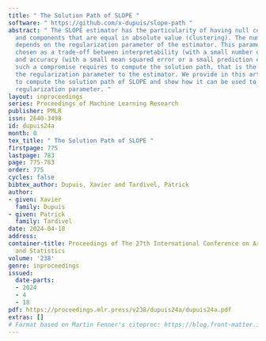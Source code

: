 ```yaml
---
title: " The Solution Path of SLOPE "
software: " https://github.com/x-dupuis/slope-path "
abstract: " The SLOPE estimator has the particularity of having null components (sparsity)
  and components that are equal in absolute value (clustering). The number of clusters
  depends on the regularization parameter of the estimator. This parameter can be
  chosen as a trade-off between interpretability (with a small number of clusters)
  and accuracy (with a small mean squared error or a small prediction error). Finding
  such a compromise requires to compute the solution path, that is the function mapping
  the regularization parameter to the estimator. We provide in this article an algorithm
  to compute the solution path of SLOPE and show how it can be used to adjust the
  regularization parameter. "
layout: inproceedings
series: Proceedings of Machine Learning Research
publisher: PMLR
issn: 2640-3498
id: dupuis24a
month: 0
tex_title: " The Solution Path of SLOPE "
firstpage: 775
lastpage: 783
page: 775-783
order: 775
cycles: false
bibtex_author: Dupuis, Xavier and Tardivel, Patrick
author:
- given: Xavier
  family: Dupuis
- given: Patrick
  family: Tardivel
date: 2024-04-18
address:
container-title: Proceedings of The 27th International Conference on Artificial Intelligence
  and Statistics
volume: '238'
genre: inproceedings
issued:
  date-parts:
  - 2024
  - 4
  - 18
pdf: https://proceedings.mlr.press/v238/dupuis24a/dupuis24a.pdf
extras: []
# Format based on Martin Fenner's citeproc: https://blog.front-matter.io/posts/citeproc-yaml-for-bibliographies/
---
```

